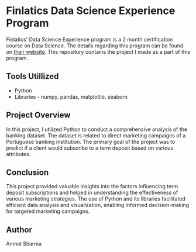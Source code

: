 # Finlatics Data Science Experience Program
Finlatics' Data Science Experience program is a 2 month certification course on Data Science. The details regarding this program can be found on [their website](https://www.finlatics.com).
This repository contains the project I made as a part of this program.

## Tools Utillized
- Python
- Libraries - numpy, pandas, matplotlib, seaborn

## Project Overview
In this project, I utilized Python to conduct a comprehensive analysis of the banking dataset. The dataset is related to direct marketing campaigns of a Portuguese banking institution. The primary goal of the project was to predict if a client would subscribe to a term deposit based on various attributes.

## Conclusion
This project provided valuable insights into the factors influencing term deposit subscriptions and helped in understanding the effectiveness of various marketing strategies. The use of Python and its libraries facilitated efficient data analysis and visualization, enabling informed decision-making for targeted marketing campaigns.

## Author
Anmol Sharma
